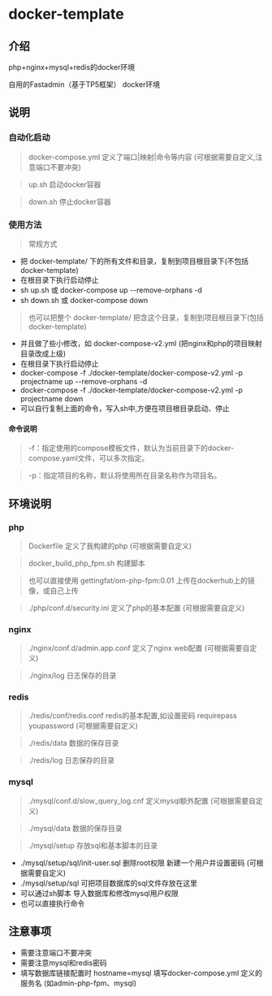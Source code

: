 # docker-template

## 介绍
php+nginx+mysql+redis的docker环境

自用的Fastadmin（基于TP5框架） docker环境


## 说明

### 自动化启动

> docker-compose.yml 定义了端口|映射|命令等内容 (可根据需要自定义,注意端口不要冲突)

> up.sh 启动docker容器

> down.sh 停止docker容器

### 使用方法
> 常规方式
- 把 docker-template/ 下的所有文件和目录，复制到项目根目录下(不包括docker-template)
- 在根目录下执行启动停止
- sh up.sh 或 docker-compose up --remove-orphans -d
- sh down.sh 或 docker-compose down

> 也可以把整个 docker-template/ 把含这个目录，复制到项目根目录下(包括docker-template)
- 并且做了些小修改，如 docker-compose-v2.yml (把nginx和php的项目映射目录改成上级)
- 在根目录下执行启动停止
- docker-compose -f ./docker-template/docker-compose-v2.yml -p projectname up --remove-orphans -d
- docker-compose -f ./docker-template/docker-compose-v2.yml -p projectname down
- 可以自行复制上面的命令，写入sh中,方便在项目根目录启动、停止

#### 命令说明
> -f：指定使用的compose模板文件，默认为当前目录下的docker-compose.yaml文件，可以多次指定。

> -p：指定项目的名称，默认将使用所在目录名称作为项目名。


## 环境说明

### php

> Dockerfile 定义了我构建的php (可根据需要自定义)

> docker_build_php_fpm.sh 构建脚本

> 也可以直接使用 gettingfat/om-php-fpm:0.01 上传在dockerhub上的镜像，或自己上传

> ./php/conf.d/security.ini 定义了php的基本配置 (可根据需要自定义)

### nginx

> ./nginx/conf.d/admin.app.conf 定义了nginx web配置 (可根据需要自定义)

> ./nginx/log 日志保存的目录

### redis

> ./redis/conf/redis.conf redis的基本配置,如设置密码 requirepass youpassword (可根据需要自定义)

> ./redis/data 数据的保存目录

> ./redis/log 日志保存的目录

### mysql

> ./mysql/conf.d/slow_query_log.cnf 定义mysql额外配置 (可根据需要自定义)

> ./mysql/data 数据的保存目录

> ./mysql/setup 存放sql和基本脚本的目录

+ ./mysql/setup/sql/init-user.sql 删除root权限 新建一个用户并设置密码 (可根据需要自定义)
+ ./mysql/setup/sql 可把项目数据库的sql文件存放在这里
+ 可以通过sh脚本 导入数据库和修改mysql用户权限
+ 也可以直接执行命令

## 注意事项

- 需要注意端口不要冲突
- 需要注意mysql和redis密码
- 填写数据库链接配置时 hostname=mysql 填写docker-compose.yml 定义的服务名 (如admin-php-fpm、mysql)
